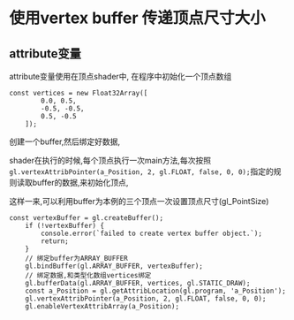 # 使用vertex buffer 传递顶点尺寸大小

## attribute变量

attribute变量使用在顶点shader中,
在程序中初始化一个顶点数组
```
const vertices = new Float32Array([
        0.0, 0.5,
        -0.5, -0.5,
        0.5, -0.5
    ]);
```
创建一个buffer,然后绑定好数据,

shader在执行的时候,每个顶点执行一次main方法,每次按照` gl.vertexAttribPointer(a_Position, 2, gl.FLOAT, false, 0, 0);`指定的规则读取buffer的数据,来初始化顶点,


这样一来,可以利用buffer为本例的三个顶点一次设置顶点尺寸(gl_PointSize)


```
const vertexBuffer = gl.createBuffer();
    if (!vertexBuffer) {
        console.error(`failed to create vertex buffer object.`);
        return;
    }
    // 绑定buffer为ARRAY_BUFFER
    gl.bindBuffer(gl.ARRAY_BUFFER, vertexBuffer);
    // 绑定数据,和类型化数组vertices绑定
    gl.bufferData(gl.ARRAY_BUFFER, vertices, gl.STATIC_DRAW);
    const a_Position = gl.getAttribLocation(gl.program, 'a_Position');
    gl.vertexAttribPointer(a_Position, 2, gl.FLOAT, false, 0, 0);
    gl.enableVertexAttribArray(a_Position);
```